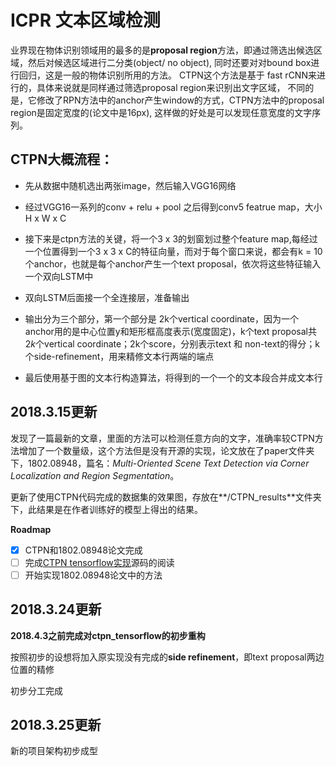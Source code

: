 # ICPR 文本区域检测

业界现在物体识别领域用的最多的是**proposal region**方法，即通过筛选出候选区域，然后对候选区域进行二分类(object/ no object), 同时还要对对bound box进行回归，这是一般的物体识别所用的方法。
CTPN这个方法是基于 fast rCNN来进行的，具体来说就是同样通过筛选proposal region来识别出文字区域， 不同的是，它修改了RPN方法中的anchor产生window的方式，CTPN方法中的proposal region是固定宽度的(论文中是16px), 这样做的好处是可以发现任意宽度的文字序列。


## CTPN大概流程：
- 先从数据中随机选出两张image，然后输入VGG16网络
- 经过VGG16一系列的conv + relu + pool 之后得到conv5 featrue map，大小 H x W x C
- 接下来是ctpn方法的关键，将一个3 x 3的划窗划过整个feature map,每经过一个位置得到一个3 x 3 x C的特征向量，而对于每个窗口来说，都会有k = 10个anchor，也就是每个anchor产生一个text proposal，依次将这些特征输入一个双向LSTM中
- 双向LSTM后面接一个全连接层，准备输出
- 输出分为三个部分，第一个部分是 2k个vertical coordinate，因为一个anchor用的是中心位置y和矩形框高度表示(宽度固定)，k个text proposal共$2k$个vertical coordinate；2k个score，分别表示text 和 non-text的得分；k个side-refinement，用来精修文本行两端的端点


- 最后使用基于图的文本行构造算法，将得到的一个一个的文本段合并成文本行


## 2018.3.15更新

发现了一篇最新的文章，里面的方法可以检测任意方向的文字，准确率较CTPN方法增加了一个数量级，这个方法但是没有开源的实现，论文放在了paper文件夹下，1802.08948，篇名：*Multi-Oriented Scene Text Detection via Corner Localization and Region Segmentation*。

更新了使用CTPN代码完成的数据集的效果图，存放在**/CTPN_results**文件夹下，此结果是在作者训练好的模型上得出的结果。

**Roadmap**

- [x] CTPN和1802.08948论文完成
- [ ] 完成[CTPN tensorflow实现](https://github.com/eragonruan/text-detection-ctpn)源码的阅读
- [ ] 开始实现1802.08948论文中的方法

## 2018.3.24更新

**2018.4.3之前完成对ctpn_tensorflow的初步重构**

按照初步的设想将加入原实现没有完成的**side refinement**，即text proposal两边位置的精修

初步分工完成
## 2018.3.25更新
新的项目架构初步成型




